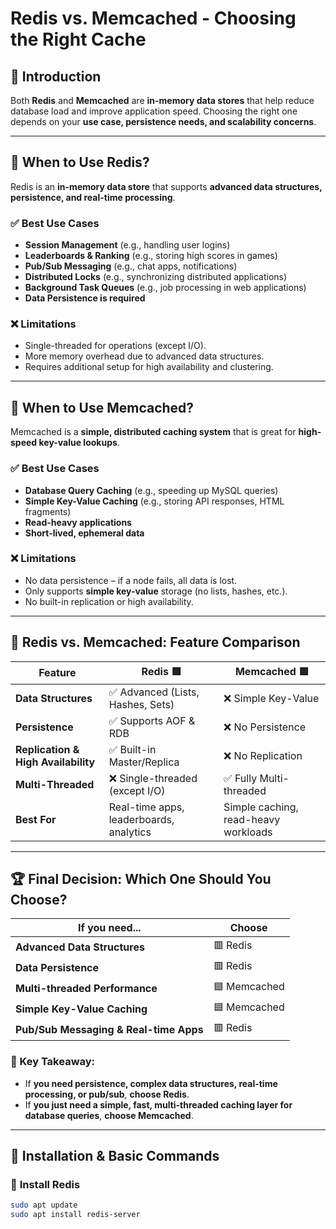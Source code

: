 # Redis vs. Memcached - Choosing the Right Cache

## 🔹 Introduction
Both **Redis** and **Memcached** are **in-memory data stores** that help reduce database load and improve application speed. Choosing the right one depends on your **use case, persistence needs, and scalability concerns**.

---

## 🚀 When to Use **Redis**?
Redis is an **in-memory data store** that supports **advanced data structures, persistence, and real-time processing**.

### ✅ **Best Use Cases**
- **Session Management** (e.g., handling user logins)
- **Leaderboards & Ranking** (e.g., storing high scores in games)
- **Pub/Sub Messaging** (e.g., chat apps, notifications)
- **Distributed Locks** (e.g., synchronizing distributed applications)
- **Background Task Queues** (e.g., job processing in web applications)
- **Data Persistence is required**

### ❌ **Limitations**
- Single-threaded for operations (except I/O).
- More memory overhead due to advanced data structures.
- Requires additional setup for high availability and clustering.

---

## 🚀 When to Use **Memcached**?
Memcached is a **simple, distributed caching system** that is great for **high-speed key-value lookups**.

### ✅ **Best Use Cases**
- **Database Query Caching** (e.g., speeding up MySQL queries)
- **Simple Key-Value Caching** (e.g., storing API responses, HTML fragments)
- **Read-heavy applications**
- **Short-lived, ephemeral data**

### ❌ **Limitations**
- No data persistence – if a node fails, all data is lost.
- Only supports **simple key-value** storage (no lists, hashes, etc.).
- No built-in replication or high availability.

---

## 🔄 **Redis vs. Memcached: Feature Comparison**

| Feature         | **Redis** 🟥 | **Memcached** 🟦 |
|---------------|-------------|---------------|
| **Data Structures** | ✅ Advanced (Lists, Hashes, Sets) | ❌ Simple Key-Value |
| **Persistence** | ✅ Supports AOF & RDB | ❌ No Persistence |
| **Replication & High Availability** | ✅ Built-in Master/Replica | ❌ No Replication |
| **Multi-Threaded** | ❌ Single-threaded (except I/O) | ✅ Fully Multi-threaded |
| **Best For** | Real-time apps, leaderboards, analytics | Simple caching, read-heavy workloads |

---

## 🏆 **Final Decision: Which One Should You Choose?**
| **If you need...** | **Choose** |
|------------------|------------|
| **Advanced Data Structures** | 🟥 Redis |
| **Data Persistence** | 🟥 Redis |
| **Multi-threaded Performance** | 🟦 Memcached |
| **Simple Key-Value Caching** | 🟦 Memcached |
| **Pub/Sub Messaging & Real-time Apps** | 🟥 Redis |

### **🌟 Key Takeaway:**
- If **you need persistence, complex data structures, real-time processing, or pub/sub**, **choose Redis**.  
- If **you just need a simple, fast, multi-threaded caching layer for database queries**, **choose Memcached**.  

---

## 📌 **Installation & Basic Commands**
### 🔹 **Install Redis**
```sh
sudo apt update
sudo apt install redis-server
